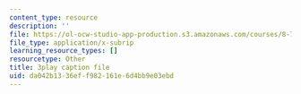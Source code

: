 ```yaml
---
content_type: resource
description: ''
file: https://ol-ocw-studio-app-production.s3.amazonaws.com/courses/8-701-introduction-to-nuclear-and-particle-physics-fall-2020/da042b1336eff982161e6d4bb9e03ebd_BqZ8TiM-UVs.srt
file_type: application/x-subrip
learning_resource_types: []
resourcetype: Other
title: 3play caption file
uid: da042b13-36ef-f982-161e-6d4bb9e03ebd
---
```

